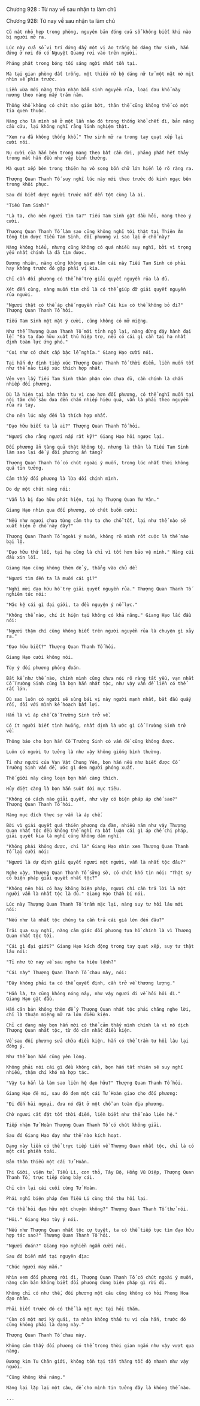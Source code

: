 




Chương 928 : Từ nay về sau nhận ta làm chủ


Chương 928: Từ nay về sau nhận ta làm chủ

	Cũ nát nhỏ hẹp trong phòng, nguyên bản đóng cửa sổ không biết khi nào bị người mở ra.

	Lúc này cửa sổ vị trí đứng đấy một vị áo trắng bộ dáng thư sinh, hắn đứng ở nơi đó có Nguyệt Quang rơi vào trên người.

	Phảng phất trong bóng tối sáng ngời nhất tồn tại.

	Mà tại gian phòng đất trống, một thiếu nữ bộ dáng nữ tử một mặt mờ mịt nhìn về phía trước.

	Liền vừa mới nàng thừa nhận bẩm sinh nguyền rủa, loại đau khổ này nương theo nàng mấy trăm năm.

	Thống khổ không có chút nào giảm bớt, thân thể cũng không thể có một tia quen thuộc.

	Nàng cho là mình sẽ ở một lần nào đó trong thống khổ chết đi, bản năng cầu cứu, lại không nghĩ rằng linh nghiệm thật.

	"Xem ra đã không thống khổ." Thư sinh mở ra trong tay quạt xếp lại cười nói.

	Nụ cười của hắn bên trong mang theo bất cần đời, phảng phất hết thảy trong mắt hắn đều như vậy bình thường.

	Mà quạt xếp bên trong thiên hạ vô song bốn chữ lớn hiển lộ rõ ràng ra.

	Thượng Quan Thanh Tố suy nghĩ lúc này mới theo trước đó kinh ngạc bên trong khôi phục.

	Sau đó biết được người trước mắt đến tột cùng là ai.

	"Tiếu Tam Sinh?"

	"Là ta, cho nên ngươi tìm ta?" Tiếu Tam Sinh gật đầu hỏi, mang theo ý cười.

	Thượng Quan Thanh Tố làm sao cũng không nghĩ tới thật tại Thiên Âm tông tìm được Tiếu Tam Sinh, đối phương vì sao lại ở chỗ này?

	Nàng không hiểu, nhưng cũng không có quá nhiều suy nghĩ, bởi vì trọng yếu nhất chính là đã tìm được.

	Đương nhiên, nàng cũng không quan tâm cái này Tiếu Tam Sinh có phải hay không trước đó gặp phải vị kia.

	Chỉ cần đối phương có thể hỗ trợ giải quyết nguyền rủa là đủ.

	Xét đến cùng, nàng muốn tìm chỉ là có thể giúp đỡ giải quyết nguyền rủa người.

	"Ngươi thật có thể áp chế nguyền rủa? Cái kia có thể không bỏ đi?" Thượng Quan Thanh Tố hỏi.

	Tiếu Tam Sinh một mặt ý cười, cũng không có mở miệng.

	Như thế Thượng Quan Thanh Tố mới tỉnh ngộ lại, nàng đứng dậy hành đại lễ: "Đa tạ đạo hữu xuất thủ hiệp trợ, nếu có cái gì cần tại hạ nhất định toàn lực ứng phó."

	"Coi như có chút cấp bậc lễ nghĩa." Giang Hạo cười nói.

	Tại hắn dự định tiếp xúc Thượng Quan Thanh Tố thời điểm, liền muốn tốt như thế nào tiếp xúc thích hợp nhất.

	Vẻn vẹn lấy Tiếu Tam Sinh thân phận còn chưa đủ, cần chính là chấn nhiếp đối phương.

	Dù là hiện tại bản thân tu vi cao hơn đối phương, có thể nghĩ muốn tại nội tâm chỗ sâu đưa đến chấn nhiếp hiệu quả, vẫn là phải theo nguyền rủa ra tay.

	Cho nên lúc này đến là thích hợp nhất.

	"Đạo hữu biết ta là ai?" Thượng Quan Thanh Tố hỏi.

	"Ngươi cho rằng ngươi nấp rất kỹ?" Giang Hạo hỏi ngược lại.

	Đối phương ẩn tàng quả thật không tệ, nhưng là thân là Tiếu Tam Sinh làm sao lại để ý đối phương ẩn tàng?

	Thượng Quan Thanh Tố có chút ngoài ý muốn, trong lúc nhất thời không quá tin tưởng.

	Cảm thấy đối phương là lừa dối chính mình.

	Do dự một chút nàng nói:

	"Vẫn là bị đạo hữu phát hiện, tại hạ Thượng Quan Tư Vân."

	Giang Hạo nhìn qua đối phương, có chút buồn cười:

	"Nếu như ngươi chưa từng cảm thụ ta cho chỗ tốt, lại như thế nào sẽ xuất hiện ở chỗ này đây?"

	Thượng Quan Thanh Tố ngoài ý muốn, không rõ mình rốt cuộc là thế nào bại lộ.

	"Đạo hữu thứ lỗi, tại hạ cũng là chỉ vì tốt hơn bảo vệ mình." Nàng cúi đầu xin lỗi.

	Giang Hạo cũng không thèm để ý, thẳng vào chủ đề:

	"Ngươi tìm đến ta là muốn cái gì?"

	"Nghĩ mời đạo hữu hỗ trợ giải quyết nguyền rủa." Thượng Quan Thanh Tố nghiêm túc nói:

	"Mặc kệ cái gì đại giới, ta đều nguyện ý nỗ lực."

	"Không thể nào, chí ít hiện tại không có khả năng." Giang Hạo lắc đầu nói:

	"Ngươi thậm chí cũng không biết trên người nguyền rủa là chuyện gì xảy ra."

	"Đạo hữu biết?" Thượng Quan Thanh Tố hỏi.

	Giang Hạo cười không nói.

	Tùy ý đối phương phỏng đoán.

	Bất kể như thế nào, chính mình cũng chưa nói rõ ràng tất yếu, vạn nhất Cố Trường Sinh cũng là bọn hắn nhất tộc, như vậy vấn đề liền có thể rất lớn.

	Dù sao luôn có người sẽ sùng bái vị này người mạnh nhất, bắt đầu quấy rối, đối với mình kế hoạch bất lợi.

	Hắn là vì áp chế Cố Trường Sinh trở về.

	Có ít người biết tình huống, nhất định là ước gì Cố Trường Sinh trở về.

	Thông báo cho bọn hắn Cố Trường Sinh có vấn đề cũng không được.

	Luôn có người tư tưởng là như vậy không giống bình thường.

	Tỉ như người của Vạn Vật Chung Yên, bọn hắn nếu như biết được Cố Trường Sinh vấn đề, ước gì đem người phóng xuất.

	Thế giới này càng loạn bọn hắn càng thích.

	Hủy diệt càng là bọn hắn suốt đời mục tiêu.

	"Không có cách nào giải quyết, như vậy có biện pháp áp chế sao?" Thượng Quan Thanh Tố hỏi.

	Nàng mục đích thực sự vẫn là áp chế.

	Bởi vì giải quyết quá thiên phương dạ đàm, nhiều năm như vậy Thượng Quan nhất tộc đều không thể nghĩ ra bất luận cái gì áp chế chi pháp, giải quyết kia là nghĩ cũng không dám nghĩ.

	"Không phải không được, chỉ là" Giang Hạo nhìn xem Thượng Quan Thanh Tố lại cười nói:

	"Ngươi là dự định giải quyết ngươi một người, vẫn là nhất tộc đâu?"

	Nghe vậy, Thượng Quan Thanh Tố sững sờ, có chút khó tin nói: "Thật sự có biện pháp giải quyết nhất tộc?"

	"Không nên hỏi có hay không biện pháp, ngươi chỉ cần trả lời là một người vẫn là nhất tộc là đủ." Giang Hạo thần bí nói.

	Lúc này Thượng Quan Thanh Tố trầm mặc lại, nàng suy tư hồi lâu mới nói:

	"Nếu như là nhất tộc chúng ta cần trả cái giá lớn đến đâu?"

	Trải qua suy nghĩ, nàng cảm giác đối phương tựa hồ chính là vì Thượng Quan nhất tộc tới.

	"Cái gì đại giới?" Giang Hạo kích động trong tay quạt xếp, suy tư thật lâu nói:

	"Tỉ như từ nay về sau nghe ta hiệu lệnh?"

	"Cái này" Thượng Quan Thanh Tố chau mày, nói:

	"Đây không phải ta có thể quyết định, cần trở về thương lượng."

	"Hẳn là, ta cũng không nóng nảy, như vậy ngươi đi về hỏi hỏi đi." Giang Hạo gật đầu.

	Hắn căn bản không thèm để ý Thượng Quan nhất tộc phải chăng nghe lời, chỉ là thuận miệng mở ra lớn điều kiện.

	Chỉ có dạng này bọn hắn mới có thể cảm thấy mình chính là vì nô dịch Thượng Quan nhất tộc, từ đó cân nhắc điều kiện.

	Về sau đối phương sửa chữa điều kiện, hắn có thể trầm tư hồi lâu lại đồng ý.

	Như thế bọn hắn cũng yên lòng.

	Không phải nói cái gì đều không cần, bọn hắn tất nhiên sẽ suy nghĩ nhiều, thậm chí khó mà hợp tác.

	"Vậy ta hẳn là làm sao liên hệ đạo hữu?" Thượng Quan Thanh Tố hỏi.

	Giang Hạo đê mi, sau đó đem một cái Tử Hoàn giao cho đối phương:

	"Đi đến hải ngoại, đưa nó đặt ở một chỗ an toàn địa phương.

	Chờ ngươi cất đặt tốt thời điểm, liền biết như thế nào liên hệ."

	Tiếp nhận Tử Hoàn Thượng Quan Thanh Tố có chút không giải.

	Sau đó Giang Hạo dạy như thế nào kích hoạt.

	Dạng này liền có thể trực tiếp tiến về Thượng Quan nhất tộc, chỉ là có một cái phiền toái.

	Bản thân thiếu một cái Tử Hoàn.

	Thi Giới, viện tử, Tiểu Li, con thỏ, Tây Bộ, Hồng Vũ Diệp, Thượng Quan Thanh Tố, trực tiếp dùng bảy cái.

	Chỉ còn lại cái cuối cùng Tử Hoàn.

	Phải nghĩ biện pháp đem Tiểu Li cùng thỏ thu hồi lại.

	"Có thể hỏi đạo hữu một chuyện không?" Thượng Quan Thanh Tố thử nói.

	"Hỏi." Giang Hạo tùy ý nói.

	"Nếu như Thượng Quan nhất tộc cự tuyệt, ta có thể tiếp tục tìm đạo hữu hợp tác sao?" Thượng Quan Thanh Tố hỏi.

	"Ngươi đoán?" Giang Hạo nghiền ngẫm cười nói.

	Sau đó biến mất tại nguyên địa:

	"Chúc ngươi may mắn."

	Nhìn xem đối phương rời đi, Thượng Quan Thanh Tố có chút ngoài ý muốn, nàng căn bản không biết đối phương dùng biện pháp gì rời đi.

	Không chỉ có như thế, đối phương một câu cũng không có hỏi Phong Hoa đạo nhân.

	Phải biết trước đó có thể là một mực tại hỏi thăm.

	"Còn có một nơi kỳ quái, ta nhìn không thấu tu vi của hắn, trước đó cũng không phải là dạng này."

	Thượng Quan Thanh Tố chau mày.

	Không cảm thấy đối phương có thể trong thời gian ngắn như vậy vượt qua nàng.

	Đương kim Tu Chân giới, không tồn tại tấn thăng tốc độ nhanh như vậy người.

	"Cũng không khả năng."

	Nàng lại lặp lại một câu, để cho mình tin tưởng đây là không thể nào.

	...




